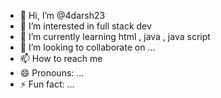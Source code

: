 - 👋 Hi, I’m @4darsh23
- 👀 I’m interested in full stack dev
- 🌱 I’m currently learning html , java , java script
- 💞️ I’m looking to collaborate on ...
- 📫 How to reach me 
- 😄 Pronouns: ...
- ⚡ Fun fact: ...

<!---
4darsh23/4darsh23 is a ✨ special ✨ repository because its `README.md` (this file) appears on your GitHub profile.
You can click the Preview link to take a look at your changes.
--->
